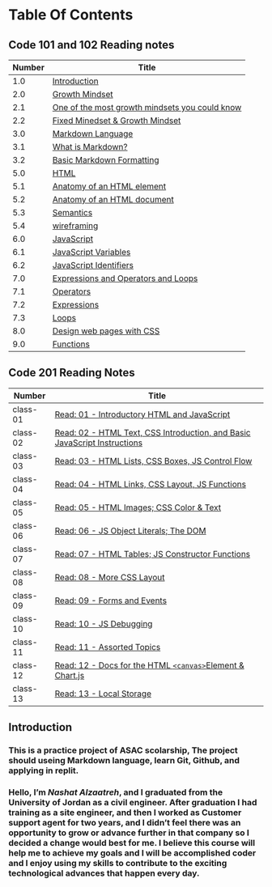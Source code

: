 # Table Of Contents 

## Code 101 and 102 Reading notes 


Number | Title 
------------ | -------------
1.0 | [ Introduction](https://nashatalzaatreh.github.io/reading-notes/#this-is-a-practice-project-of-asac-scolarship-the-project-should-useing-markdown-language-learn-git--github-and-applying-in-replit)
2.0 | [ Growth Mindset](https://nashatalzaatreh.github.io/reading-notes/Growth)
2.1 | [ One of the most growth mindsets you could know](https://nashatalzaatreh.github.io/reading-notes/Growth#one-of-the-most-growth-mindsets-you-could-know)
2.2| [ Fixed Minedset & Growth Mindset](https://nashatalzaatreh.github.io/reading-notes/Growth#to-make-the-distinction-between-a-growth-mindset-and-a-fixed-mindset-clearer-we-have-provided-this-table-with-growth-mindset-examples-and-fixed-mindset-examples)
3.0| [Markdown Language](https://nashatalzaatreh.github.io/reading-notes/Markdown)
3.1 | [ What is Markdown?](https://nashatalzaatreh.github.io/reading-notes/Markdown#what-is-markdown)
3.2| [ Basic Markdown Formatting](https://nashatalzaatreh.github.io/reading-notes/Markdown#basic-markdown-formatting)
5.0| [HTML](https://nashatalzaatreh.github.io/reading-notes/Read03)
5.1| [Anatomy of an HTML element](https://nashatalzaatreh.github.io/reading-notes/Read03#anatomy-of-an-html-element)
5.2| [Anatomy of an HTML document](https://nashatalzaatreh.github.io/reading-notes/Read03#anatomy-of-an-html-document)
5.3| [Semantics](https://nashatalzaatreh.github.io/reading-notes/Read03#semantics)
5.4| [wireframing](https://nashatalzaatreh.github.io/reading-notes/Read03#an-introduction-to-wireframing)
6.0| [JavaScript](https://nashatalzaatreh.github.io/reading-notes/Read04)
6.1| [JavaScript Variables](https://nashatalzaatreh.github.io/reading-notes/Read04#javascript-variables)
6.2| [JavaScript Identifiers](https://nashatalzaatreh.github.io/reading-notes/Read04#javascript-identifiers)
7.0| [Expressions and Operators and Loops](https://nashatalzaatreh.github.io/reading-notes/Read05)
7.1 | [Operators](https://nashatalzaatreh.github.io/reading-notes/Read05#operators)
7.2| [Expressions](https://nashatalzaatreh.github.io/reading-notes/Read05#expressions)
7.3| [Loops](https://nashatalzaatreh.github.io/reading-notes/Read05#loops)
8.0| [Design web pages with CSS](https://nashatalzaatreh.github.io/reading-notes/Read06)
9.0 | [Functions](https://nashatalzaatreh.github.io/reading-notes/Read07)


## Code 201 Reading Notes

Number | Title 
------- | -------
class-01   | [Read: 01 - Introductory HTML and JavaScript](code201/class-01.md)
class-02    | [Read: 02 - HTML Text, CSS Introduction, and Basic JavaScript Instructions](code201/class-02.md)
class-03   | [Read: 03 - HTML Lists, CSS Boxes, JS Control Flow](code201/class-03.md)
class-04   | [Read: 04 - HTML Links, CSS Layout, JS Functions](code201/class-04.md)
class-05   | [Read: 05 - HTML Images; CSS Color & Text](code201/class-05.md)
class-06   | [Read: 06 - JS Object Literals; The DOM](code201/class-06.md)
class-07   | [Read: 07 - HTML Tables; JS Constructor Functions](code201/class-07.md)
class-08   | [Read: 08 - More CSS Layout](code201/class-08.md)
class-09   | [Read: 09 - Forms and Events](code201/class-09.md)
class-10   | [Read: 10 - JS Debugging](code201/class-10.md)
class-11   | [Read: 11 - Assorted Topics](code201/class-11.md)
class-12   | [Read: 12 - Docs for the HTML `<canvas>`Element & Chart.js](code201/class-12.md)
class-13   | [Read: 13 - Local Storage](code201/class-13.md)







## Introduction

### This is a practice project of ASAC scolarship, The project should useing Markdown language, learn Git,  Github, and applying in replit.

### Hello, I’m ***Nashat Alzaatreh***, and I graduated from the University of Jordan as a civil engineer. After graduation I had training as a site engineer, and then I worked as Customer support agent for two years, and I didn’t feel there was an opportunity to grow or advance further in that company so I decided a change would best for me. I believe this course will help me to achieve my goals and I will be accomplished coder and I enjoy using my skills to contribute to the exciting technological advances that happen every day.

